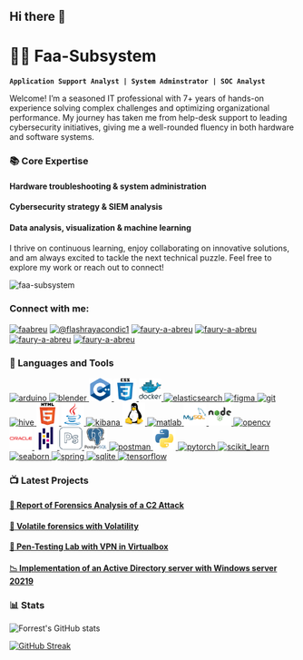 ## Hi there 👋

# 🏄‍♂️ Faa-Subsystem

**`Application Support Analyst | System Adminstrator | SOC Analyst`**

Welcome! I’m a seasoned IT professional with 7+ years of hands-on experience solving complex challenges and optimizing organizational performance. My journey has taken me from help-desk support to leading cybersecurity initiatives, giving me a well-rounded fluency in both hardware and software systems.

### 📚 Core Expertise

#### Hardware troubleshooting & system administration
#### Cybersecurity strategy & SIEM analysis
#### Data analysis, visualization & machine learning

I thrive on continuous learning, enjoy collaborating on innovative solutions, and am always excited to tackle the next technical puzzle. Feel free to explore my work or reach out to connect!

<p align="left"> <img src="https://komarev.com/ghpvc/?username=faa-subsystem&label=Profile%20views&color=0e75b6&style=flat" alt="faa-subsystem" /> </p>

<!--<p align="left"> <a href="https://github.com/ryo-ma/github-profile-trophy"><img src="https://github-profile-trophy.vercel.app/?username=faa-subsystem" alt="faa-subsystem" /></a> </p> -->

<h3 align="left">Connect with me:</h3>
<p align="left">
<a href="https://kaggle.com/faabreu" target="blank"><img align="center" src="https://raw.githubusercontent.com/rahuldkjain/github-profile-readme-generator/master/src/images/icons/Social/kaggle.svg" alt="faabreu" height="30" width="40" /></a>
<a href="https://www.hackerearth.com/@flashrayacondic1" target="blank"><img align="center" src="https://raw.githubusercontent.com/rahuldkjain/github-profile-readme-generator/master/src/images/icons/Social/hackerearth.svg" alt="@flashrayacondic1" height="30" width="40" /></a>
<a href="https://www.linkedin.com/in/faury-a-abreu/" target="blank"><img align="center" src="https://upload.wikimedia.org/wikipedia/commons/thumb/c/ca/LinkedIn_logo_initials.png/500px-LinkedIn_logo_initials.png?style=for-the-badge&logo=linkedin&logoColor=white" alt="faury-a-abreu" height="40" width="40" /></a>
<a href="https://public.tableau.com/app/profile/faury.a./vizzes" target="blank"><img align="center" src="https://cdn.worldvectorlogo.com/logos/tableau-software.svg?style=for-the-badge&logo=linkedin&logoColor=white" alt="faury-a-abreu" height="40" width="40" /></a>
<a href="https://tryhackme.com/p/FauryA" target="blank"><img align="center" src="https://miro.medium.com/v2/resize:fit:552/1*5J7PQMf9-Ht4P10rV1_lFw.png?style=for-the-badge&logo=linkedin&logoColor=white" alt="faury-a-abreu" height="40" width="40" /></a>
   <a href="https://sites.google.com/view/faurys-portfolio" target="blank"><img align="center" src="https://img.freepik.com/premium-vector/business-portfolio-icon-vector-image-can-be-used-product-management_120816-113090.jpg?style=for-the-badge&logo=linkedin&logoColor=white" alt="faury-a-abreu" height="40" width="40" /></a>
</p>

### 🧰 Languages and Tools
<p align="left"> <a href="https://www.arduino.cc/" target="_blank" rel="noreferrer"> <img src="https://cdn.worldvectorlogo.com/logos/arduino-1.svg" alt="arduino" width="40" height="40"/> </a> <a href="https://www.blender.org/" target="_blank" rel="noreferrer"> <img src="https://download.blender.org/branding/community/blender_community_badge_white.svg" alt="blender" width="40" height="40"/> </a> <a href="https://www.w3schools.com/cpp/" target="_blank" rel="noreferrer"> <img src="https://raw.githubusercontent.com/devicons/devicon/master/icons/cplusplus/cplusplus-original.svg" alt="cplusplus" width="40" height="40"/> </a> <a href="https://www.w3schools.com/css/" target="_blank" rel="noreferrer"> <img src="https://raw.githubusercontent.com/devicons/devicon/master/icons/css3/css3-original-wordmark.svg" alt="css3" width="40" height="40"/> </a> <a href="https://www.docker.com/" target="_blank" rel="noreferrer"> <img src="https://raw.githubusercontent.com/devicons/devicon/master/icons/docker/docker-original-wordmark.svg" alt="docker" width="40" height="40"/> </a> <a href="https://www.elastic.co" target="_blank" rel="noreferrer"> <img src="https://www.vectorlogo.zone/logos/elastic/elastic-icon.svg" alt="elasticsearch" width="40" height="40"/> </a> <a href="https://www.figma.com/" target="_blank" rel="noreferrer"> <img src="https://www.vectorlogo.zone/logos/figma/figma-icon.svg" alt="figma" width="40" height="40"/> </a> <a href="https://git-scm.com/" target="_blank" rel="noreferrer"> <img src="https://www.vectorlogo.zone/logos/git-scm/git-scm-icon.svg" alt="git" width="40" height="40"/> </a> <a href="https://hive.apache.org/" target="_blank" rel="noreferrer"> <img src="https://www.vectorlogo.zone/logos/apache_hive/apache_hive-icon.svg" alt="hive" width="40" height="40"/> </a> <a href="https://www.w3.org/html/" target="_blank" rel="noreferrer"> <img src="https://raw.githubusercontent.com/devicons/devicon/master/icons/html5/html5-original-wordmark.svg" alt="html5" width="40" height="40"/> </a> <a href="https://www.java.com" target="_blank" rel="noreferrer"> <img src="https://raw.githubusercontent.com/devicons/devicon/master/icons/java/java-original.svg" alt="java" width="40" height="40"/> </a> <a href="https://www.elastic.co/kibana" target="_blank" rel="noreferrer"> <img src="https://www.vectorlogo.zone/logos/elasticco_kibana/elasticco_kibana-icon.svg" alt="kibana" width="40" height="40"/> </a> <a href="https://www.linux.org/" target="_blank" rel="noreferrer"> <img src="https://raw.githubusercontent.com/devicons/devicon/master/icons/linux/linux-original.svg" alt="linux" width="40" height="40"/> </a> <a href="https://www.mathworks.com/" target="_blank" rel="noreferrer"> <img src="https://upload.wikimedia.org/wikipedia/commons/2/21/Matlab_Logo.png" alt="matlab" width="40" height="40"/> </a> <a href="https://www.mysql.com/" target="_blank" rel="noreferrer"> <img src="https://raw.githubusercontent.com/devicons/devicon/master/icons/mysql/mysql-original-wordmark.svg" alt="mysql" width="40" height="40"/> </a> <a href="https://nodejs.org" target="_blank" rel="noreferrer"> <img src="https://raw.githubusercontent.com/devicons/devicon/master/icons/nodejs/nodejs-original-wordmark.svg" alt="nodejs" width="40" height="40"/> </a> <a href="https://opencv.org/" target="_blank" rel="noreferrer"> <img src="https://www.vectorlogo.zone/logos/opencv/opencv-icon.svg" alt="opencv" width="40" height="40"/> </a> <a href="https://www.oracle.com/" target="_blank" rel="noreferrer"> <img src="https://raw.githubusercontent.com/devicons/devicon/master/icons/oracle/oracle-original.svg" alt="oracle" width="40" height="40"/> </a> <a href="https://pandas.pydata.org/" target="_blank" rel="noreferrer"> <img src="https://raw.githubusercontent.com/devicons/devicon/2ae2a900d2f041da66e950e4d48052658d850630/icons/pandas/pandas-original.svg" alt="pandas" width="40" height="40"/> </a> <a href="https://www.photoshop.com/en" target="_blank" rel="noreferrer"> <img src="https://raw.githubusercontent.com/devicons/devicon/master/icons/photoshop/photoshop-line.svg" alt="photoshop" width="40" height="40"/> </a> <a href="https://www.postgresql.org" target="_blank" rel="noreferrer"> <img src="https://raw.githubusercontent.com/devicons/devicon/master/icons/postgresql/postgresql-original-wordmark.svg" alt="postgresql" width="40" height="40"/> </a> <a href="https://postman.com" target="_blank" rel="noreferrer"> <img src="https://www.vectorlogo.zone/logos/getpostman/getpostman-icon.svg" alt="postman" width="40" height="40"/> </a> <a href="https://www.python.org" target="_blank" rel="noreferrer"> <img src="https://raw.githubusercontent.com/devicons/devicon/master/icons/python/python-original.svg" alt="python" width="40" height="40"/> </a> <a href="https://pytorch.org/" target="_blank" rel="noreferrer"> <img src="https://www.vectorlogo.zone/logos/pytorch/pytorch-icon.svg" alt="pytorch" width="40" height="40"/> </a> <a href="https://scikit-learn.org/" target="_blank" rel="noreferrer"> <img src="https://upload.wikimedia.org/wikipedia/commons/0/05/Scikit_learn_logo_small.svg" alt="scikit_learn" width="40" height="40"/> </a> <a href="https://seaborn.pydata.org/" target="_blank" rel="noreferrer"> <img src="https://seaborn.pydata.org/_images/logo-mark-lightbg.svg" alt="seaborn" width="40" height="40"/> </a> <a href="https://spring.io/" target="_blank" rel="noreferrer"> <img src="https://www.vectorlogo.zone/logos/springio/springio-icon.svg" alt="spring" width="40" height="40"/> </a> <a href="https://www.sqlite.org/" target="_blank" rel="noreferrer"> <img src="https://www.vectorlogo.zone/logos/sqlite/sqlite-icon.svg" alt="sqlite" width="40" height="40"/> </a> <a href="https://www.tensorflow.org" target="_blank" rel="noreferrer"> <img src="https://www.vectorlogo.zone/logos/tensorflow/tensorflow-icon.svg" alt="tensorflow" width="40" height="40"/> </a> </p>

### 📺 Latest Projects

<!-- BEGIN YOUTUBE-CARDS -->
#### [🔎 Report of Forensics Analysis of a C2 Attack](https://sites.google.com/view/faurys-portfolio/cybersecurity#h.j6r8dcu3boaz)
#### [🔎 Volatile forensics with Volatility](https://sites.google.com/view/faurys-portfolio/cybersecurity#h.n3y3yl7qjrxs)
#### [🐛 Pen-Testing Lab with VPN in Virtualbox](https://sites.google.com/view/faurys-portfolio/cybersecurity#h.n3y3yl7qjrxs)
#### [📉 Implementation of an Active Directory server with Windows server 20219](https://sites.google.com/view/faurys-portfolio/it-specialist#h.hn1sasg97bi0)



### 📊 Stats

![Forrest's GitHub stats](https://github-readme-stats.vercel.app/api?username=faa-subsystem&show_icons=true&theme=gruvbox)

[![GitHub Streak](https://streak-stats.demolab.com?username=faa-subsystem&theme=gruvbox&border_radius=4.5)](https://git.io/streak-stats)



[website]: https://sites.google.com/view/faurys-portfolio/home
